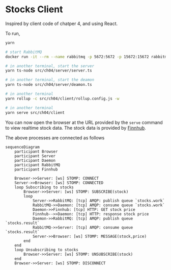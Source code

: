 # Stocks Client

Inspired by client code of chatper 4, and using React.

To run,

```bash
yarn

# start RabbitMQ
docker run -it --rm --name rabbitmq -p 5672:5672 -p 15672:15672 rabbitmq:3-management

# in another terminal, start the server
yarn ts-node src/ch04/server/server.ts

# in another terminal, start the deamon
yarn ts-node src/ch04/server/deamon.ts

# in another terminal
yarn rollup -c src/ch04/client/rollup.config.js -w

# in another terminal
yarn serve src/ch04/client
```

You can now open the browser at the URL provided by the `serve` command to view realtime stock data. The stock data is provided by [Finnhub][1].

The above processes are connected as follows

```mermaid
sequenceDiagram
    participant Browser
    participant Server
    participant Daemon
    participant RabbitMQ
    participant Finnhub

    Browser->>Server: [ws] STOMP: CONNECT
    Server->>Browser: [ws] STOMP: CONNECTED
    loop Subscribing to stocks
        Browser->>Server: [ws] STOMP: SUBSCRIBE(stock)
        loop
            Server->>RabbitMQ: [tcp] AMQP: publish queue `stocks.work`
            RabbitMQ->>Daemon: [tcp] AMQP: consume queue `stocks.work`
            Daemon->>Finnhub: [tcp] HTTP: GET stock price
            Finnhub-->>Daemon: [tcp] HTTP: response stock price
            Daemon->>RabbitMQ: [tcp] AMQP: publish queue `stocks.result`
            RabbitMQ->>Server: [tcp] AMQP: consume queue `stocks.result`
            Server->>Browser: [ws] STOMP: MESSAGE(stock,price)
        end
    end
    loop Unsubscribing to stocks
        Browser->>Server: [ws] STOMP: UNSUBSCRIBE(stock)
    end
    Browser->>Server: [ws] STOMP: DISCONNECT
```

[1]: https://finnhub.io/docs/api